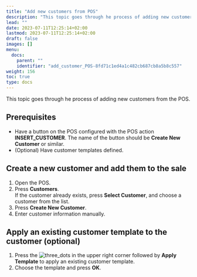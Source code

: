 ```yaml
---
title: "Add new customers from POS"
description: "This topic goes through he process of adding new customers from the POS. "
lead: ""
date: 2023-07-11T12:25:14+02:00
lastmod: 2023-07-11T12:25:14+02:00
draft: false
images: []
menu:
  docs:
    parent: ""
    identifier: "add_customer_POS-8fd71c1ed4a1c482cb687cb8a5b8c557"
weight: 156
toc: true
type: docs
---
```


This topic goes through he process of adding new customers from the POS. 

## Prerequisites

- Have a button on the POS configured with the POS action **INSERT_CUSTOMER**. The name of the button should be **Create New Customer** or similar. 
- (Optional) Have customer templates defined.

## Create a new customer and add them to the sale

1. Open the POS.
2. Press **Customers**.    
   If the customer already exists, press **Select Customer**, and choose a customer from the list. 
3. Press **Create New Customer**.
4. Enter customer information manually.     

## Apply an existing customer template to the customer (optional)

1. Press the ![three_dots](three_dots.PNG) in the upper right corner followed by **Apply Template** to apply an existing customer template. 
2. Choose the template and press **OK**.